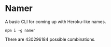# Namer

A basic CLI for coming up with Heroku-like names.

    npm i -g namer

There are 430296184 possible combinations.
